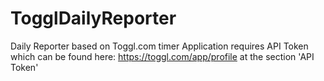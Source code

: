 # TogglDailyReporter
Daily Reporter based on Toggl.com timer
Application requires API Token which can be found here: https://toggl.com/app/profile at the section 'API Token'
